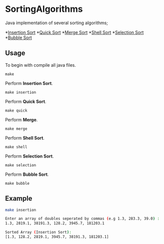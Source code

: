 # SortingAlgorithms
Java implementation of several sorting algorithms;

*[Insertion Sort](https://en.wikipedia.org/wiki/Insertion_sort)
*[Quick Sort](https://en.wikipedia.org/wiki/Quicksort)
*[Merge Sort](https://en.wikipedia.org/wiki/Merge_sort)
*[Shell Sort](https://en.wikipedia.org/wiki/Shellsort)
*[Selection Sort](https://en.wikipedia.org/wiki/Selection_sort)
*[Bubble Sort](https://en.wikipedia.org/wiki/Bubble_sort)

## Usage

To begin with compile all java files.
```
make
```

Perform **Insertion Sort**.
```
make insertion
```
Perform **Quick Sort**.
```
make quick
```
Perform **Merge**.
```
make merge
```
Perform **Shell Sort**.
```
make shell
```
Perform **Selection Sort**.
```
make selection
```
Perform **Bubble Sort**.
```
make bubble
```


## Example

```bash
make insertion

Enter an array of doubles seperated by commas (e.g 1.3, 283.3, 39.0) :
1.3, 2819.1, 38191.3, 128.2, 3945.7, 181203.1

Sorted Array (Insertion Sort):
[1.3, 128.2, 2819.1, 3945.7, 38191.3, 181203.1]
```
